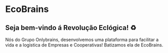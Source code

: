 # EcoBrains 

## Seja bem-vindo á Revolução Eclógica! ♻️

Nós do Grupo Onlybrains, desenvolvemos uma plataforma para facilitar a vida e a logistica de Empresas e Cooperativas! Batizamos ela de EcoBrains.
